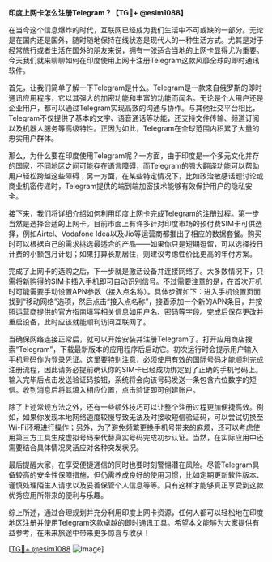 **印度上网卡怎么注册Telegram？【TG💪+ @esim1088】**

在当今这个信息爆炸的时代，互联网已经成为我们生活中不可或缺的一部分。无论是在国内还是国外，随时随地保持在线状态是现代人的一种生活方式。尤其是对于经常旅行或者生活在国外的朋友来说，拥有一张适合当地的上网卡显得尤为重要。今天我们就来聊聊如何在印度使用上网卡注册Telegram这款风靡全球的即时通讯软件。

首先，让我们简单了解一下Telegram是什么。Telegram是一款来自俄罗斯的即时通讯应用程序，它以其强大的加密功能和丰富的功能而闻名。无论是个人用户还是企业用户，都可以通过Telegram实现高效的沟通与协作。与其他社交平台相比，Telegram不仅提供了基本的文字、语音通话等功能，还支持文件传输、频道订阅以及机器人服务等高级特性。正因为如此，Telegram在全球范围内积累了大量的忠实用户群体。

那么，为什么要在印度使用Telegram呢？一方面，由于印度是一个多元文化并存的国家，不同地区之间可能存在语言障碍，而Telegram的强大翻译功能可以帮助用户轻松跨越这些障碍；另一方面，在某些特定情况下，比如政治敏感话题讨论或商业机密传递时，Telegram提供的端到端加密技术能够有效保护用户的隐私安全。

接下来，我们将详细介绍如何利用印度上网卡完成Telegram的注册过程。第一步当然是选择合适的上网卡。目前市面上有许多针对印度市场的预付费SIM卡可供选择，例如Airtel、Vodafone Idea以及Jio等运营商都推出了相应的数据套餐。购买时可以根据自己的需求挑选最适合的产品——如果你只是短期逗留，可以选择按日计费的小额包月计划；如果打算长期居住，则建议考虑性价比更高的年付方案。

完成了上网卡的选购之后，下一步就是激活设备并连接网络了。大多数情况下，只需将新购得的SIM卡插入手机即可自动识别信号。不过需要注意的是，在首次开机时可能需要手动设置APN参数（接入点名称）。具体步骤如下：进入手机设置页面找到“移动网络”选项，然后点击“接入点名称”，接着添加一个新的APN条目，并按照运营商提供的官方指南填写相关信息如用户名、密码等字段。完成后保存更改并重启设备，此时应该就能顺利访问互联网了。

当确保网络连接正常后，就可以开始安装并注册Telegram了。打开应用商店搜索“Telegram”，下载最新版本的应用程序后启动它。初次运行时会提示用户输入手机号码作为登录凭证。这里要特别注意，必须使用有效的国际号码才能顺利完成注册流程，因此请务必提前确认你的SIM卡已经成功绑定到了正确的手机号码上。输入完毕后点击发送验证码按钮，系统将会向该号码发送一条包含六位数字的短信。收到消息后将其填入相应位置，点击验证即可创建账户。

除了上述常规方法之外，还有一些额外技巧可以让整个注册过程更加便捷高效。例如，如果你发现本地网络速度较慢导致无法及时接收短信验证码，可以尝试切换至Wi-Fi环境进行操作；另外，为了避免频繁更换手机号带来的麻烦，还可以考虑使用第三方工具生成虚拟号码来代替真实号码完成初步认证。当然，在实际应用中还需要结合具体情况灵活应对各种突发状况。

最后提醒大家，在享受便捷通信的同时也要时刻警惕潜在风险。尽管Telegram具备较高的安全性保障措施，但仍需养成良好的使用习惯，比如定期更新软件版本、谨慎处理陌生人请求以及妥善保管个人信息等等。只有这样才能够真正享受到这款优秀应用所带来的便利与乐趣。

综上所述，通过合理规划并充分利用印度上网卡资源，任何人都可以轻松地在印度地区注册并使用Telegram这款卓越的即时通讯工具。希望本文能够为大家提供有益参考，在未来旅途中带来更多惊喜与收获！ 

[[TG💪+ @esim1088](https://t.me/s/esim1088) ![Image](https://i.postimg.cc/4NQfJmqS/Snipaste-2025-05-13-00-14-12.png)]